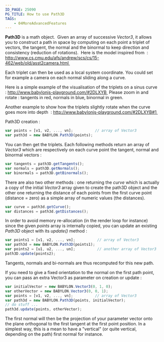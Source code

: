 ```yaml
---
ID_PAGE: 25090
PG_TITLE: How to use Path3D
TAGS:
    - 04MoreAdvancedFeatures
---
```

**Path3D** is a math object.  
Given an array of successive _Vector3_, it allows you to construct a path in space by computing on each point a triplet of vectors, the tangent, the normal and the binormal to keep direction and consistency (reduction of rotations).  
Here is the model inspired from  : http://www.cs.cmu.edu/afs/andrew/scs/cs/15-462/web/old/asst2camera.html  

Each triplet can then be used as a local system coordinate. You could set for example a camera on each normal sliding along a curve.

Here is a simple example of the visualisation of the triplets on a sinus curve : http://www.babylonjs-playground.com/#2DLXYB  
Please zoom in and rotate : tangents in red, normals in blue, binormal in green.  

Another example to show how the triplets slightly rotate when the curve goes more into depth  : http://www.babylonjs-playground.com/#2DLXYB#1  

Path3D creation :
```javascript
var points = [v1, v2, ..., vn];          // array of Vector3
var path3d = new BABYLON.Path3D(points);
```

You can then get the triplets. Each following methods return an array of _Vector3_ which are respectively on each curve point the tangent, normal and binormal vectors :
```javascript
var tangents = path3D.getTangents();
var normals = path3D.getNormals();
var binormals = path3D.getBinormals();
```

There are also two other methods : one returning the _curve_ which is actually a copy of the initial _Vector3_ array given to create the path3D object and the other one returning the distance of each points from the first curve point (distance = zero) as a simple array of numeric values (the distances).
```javascript
var curve = path3d.getCurve();
var distances = path3d.getDistances();
```

In order to avoid memory re-allocation (in the render loop for instance) since the given _points_ array is internally copied, you can update an existing _Path3D_ object with its _update()_ method :
```javascript
var points1 = [v1, v2, ..., vn];          // array of Vector3
var path3d = new BABYLON.Path3D(points1);
var points2 = [u1, u2, ..., un];          // another array of Vector3
path3D.update(points2);
```
Tangents, normals and bi-normals are thus recomputed for this new path.


If you need to give a fixed orientation to the normal on the first path point, you can pass an extra Vector3 as parameter on creation or update :
```javascript
var initialVector = new BABYLON.Vector3(0, 1, 0);
var otherVector = new BABYLON.Vector3(0, 0, 1);
var points = [v1, v2, ..., vn];          // array of Vector3
var path3d = new BABYLON.Path3D(points, initialVector);
// do stuff ...
path3d.update(points, otherVector);
```

The first normal will then be the projection of your parameter vector onto the plane orthogonal to the first tangent at the first point position. 
In a simplest way, this is a mean to have a "vertical" (or quite vertical, depending on the path) first normal for instance.

